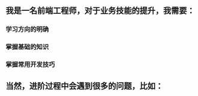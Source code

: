 我是一名前端工程师，对于业务技能的提升，我需要：
------

### 学习方向的明确<br />

### 掌握基础的知识<br />

### 掌握常用开发技巧<br />

当然，进阶过程中会遇到很多的问题，比如：
------

